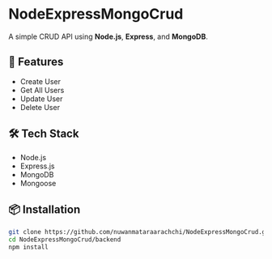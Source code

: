 # NodeExpressMongoCrud

A simple CRUD API using **Node.js**, **Express**, and **MongoDB**.

## 🚀 Features

- Create User
- Get All Users
- Update User
- Delete User

## 🛠 Tech Stack

- Node.js
- Express.js
- MongoDB
- Mongoose

## 📦 Installation

```bash
git clone https://github.com/nuwanmataraarachchi/NodeExpressMongoCrud.git
cd NodeExpressMongoCrud/backend
npm install
